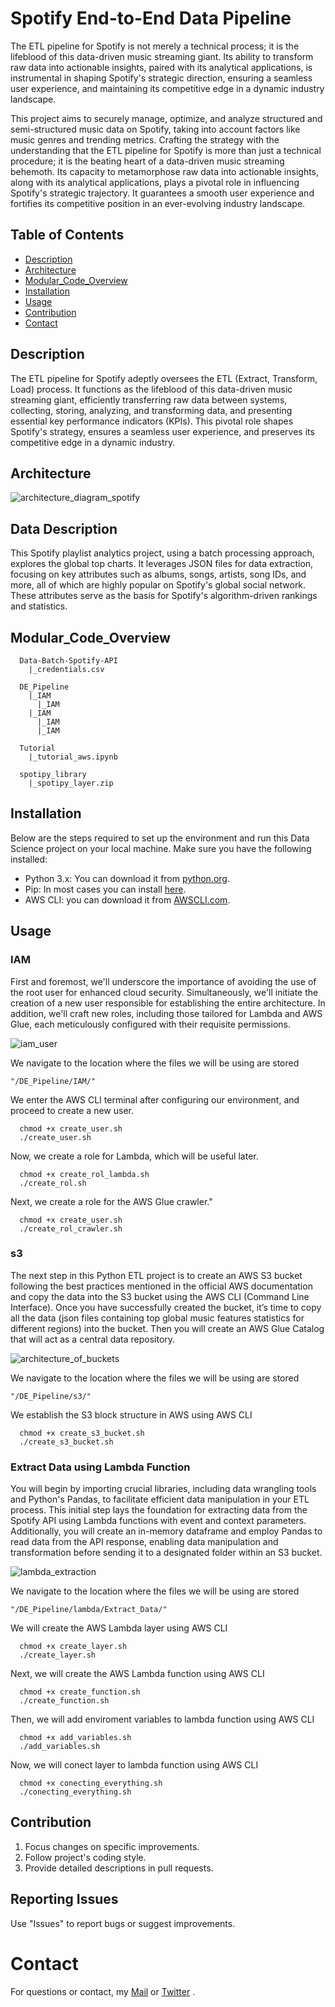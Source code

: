 # Spotify End-to-End Data Pipeline

The ETL pipeline for Spotify is not merely a technical process; it is the lifeblood of this data-driven music streaming giant. Its ability to transform raw data into actionable insights, paired with its analytical applications, is instrumental in shaping Spotify's strategic direction, ensuring a seamless user experience, and maintaining its competitive edge in a dynamic industry landscape.

This project aims to securely manage, optimize, and analyze structured and semi-structured music data on Spotify, taking into account factors like music genres and trending metrics. Crafting the strategy with the understanding that the ETL pipeline for Spotify is more than just a technical procedure; it is the beating heart of a data-driven music streaming behemoth. Its capacity to metamorphose raw data into actionable insights, along with its analytical applications, plays a pivotal role in influencing Spotify's strategic trajectory. It guarantees a smooth user experience and fortifies its competitive position in an ever-evolving industry landscape.

## Table of Contents

- [Description](#description)
- [Architecture](#architecture)
- [Modular_Code_Overview](#modular_code_overview)
- [Installation](#installation)
- [Usage](#usage) 
- [Contribution](#contribution)
- [Contact](#contact)

## Description

The ETL pipeline for Spotify adeptly oversees the ETL (Extract, Transform, Load) process. It functions as the lifeblood of this data-driven music streaming giant, efficiently transferring raw data between systems, collecting, storing, analyzing, and transforming data, and presenting essential key performance indicators (KPIs). This pivotal role shapes Spotify's strategy, ensures a seamless user experience, and preserves its competitive edge in a dynamic industry.

## Architecture
<img src='https://github.com/diegovillatoromx/ETL-Pipeline-Spotify/blob/main/architecture_diagram_spotify.gif' alt="architecture_diagram_spotify">

## Data Description

This Spotify playlist analytics project, using a batch processing approach, explores the global top charts. It leverages JSON files for data extraction, focusing on key attributes such as albums, songs, artists, song IDs, and more, all of which are highly popular on Spotify's global social network. These attributes serve as the basis for Spotify's algorithm-driven rankings and statistics.

## Modular_Code_Overview

```
  Data-Batch-Spotify-API
    |_credentials.csv

  DE_Pipeline
    |_IAM
      |_IAM
    |_IAM
      |_IAM
      |_IAM

  Tutorial
    |_tutorial_aws.ipynb

  spotipy_library
    |_spotipy_layer.zip
```
## Installation

Below are the steps required to set up the environment and run this Data Science project on your local machine. Make sure you have the following installed:
- Python 3.x: You can download it from [python.org](https://www.python.org/downloads/).
- Pip: In most cases you can install [here](https://pip.pypa.io/en/stable/installing/).
- AWS CLI: you can download it from [AWSCLI.com](https://docs.aws.amazon.com/cli/latest/userguide/getting-started-install.html).

## Usage

### IAM
First and foremost, we'll underscore the importance of avoiding the use of the root user for enhanced cloud security. Simultaneously, we'll initiate the creation of a new user responsible for establishing the entire architecture. In addition, we'll craft new roles, including those tailored for Lambda and AWS Glue, each meticulously configured with their requisite permissions. 

<img src='https://github.com/diegovillatoromx/ETL-Pipeline-Spotify/blob/main/iam_user.gif' alt="iam_user">

We navigate to the location where the files we will be using are stored

`"/DE_Pipeline/IAM/"`

We enter the AWS CLI terminal after configuring our environment, and proceed to create a new user.
```terminal
  chmod +x create_user.sh
  ./create_user.sh
```
Now, we create a role for Lambda, which will be useful later.
```terminal
  chmod +x create_rol_lambda.sh
  ./create_rol.sh
```
Next, we create a role for the AWS Glue crawler."
```terminal
  chmod +x create_user.sh
  ./create_rol_crawler.sh
```

### s3
The next step in this Python ETL project is to create an AWS S3 bucket following the best practices mentioned in the official AWS documentation and copy the data into the S3 bucket using the AWS CLI (Command Line Interface). Once you have successfully created the bucket, it’s time to copy all the data (json files containing top global music features statistics for different regions) into the bucket. Then you will create an AWS Glue Catalog that will act as a central data repository.

<img src='https://github.com/diegovillatoromx/ETL-Pipeline-Spotify/blob/main/s3_architecture.gif' alt="architecture_of_buckets">

We navigate to the location where the files we will be using are stored

`"/DE_Pipeline/s3/"`


We establish the S3 block structure in AWS using AWS CLI
```terminal
  chmod +x create_s3_bucket.sh
  ./create_s3_bucket.sh
```

### Extract Data using Lambda Function
You will begin by importing crucial libraries, including data wrangling tools and Python's Pandas, to facilitate efficient data manipulation in your ETL process. This initial step lays the foundation for extracting data from the Spotify API using Lambda functions with event and context parameters. Additionally, you will create an in-memory dataframe and employ Pandas to read data from the API response, enabling data manipulation and transformation before sending it to a designated folder within an S3 bucket.

<img src='https://github.com/diegovillatoromx/ETL-Pipeline-Spotify/blob/main/lambda_extraction.gif' alt="lambda_extraction">

We navigate to the location where the files we will be using are stored

`"/DE_Pipeline/lambda/Extract_Data/"`

We will create the AWS Lambda layer using AWS CLI
```terminal
  chmod +x create_layer.sh
  ./create_layer.sh
```
Next, we will create the AWS Lambda function using AWS CLI
```terminal
  chmod +x create_function.sh
  ./create_function.sh
```
Then, we will add enviroment variables to lambda function using AWS CLI
```terminal
  chmod +x add_variables.sh
  ./add_variables.sh
```
Now, we will conect layer to lambda function using AWS CLI
```terminal
  chmod +x conecting_everything.sh
  ./conecting_everything.sh
```




## Contribution
  1. Focus changes on specific improvements.
  2. Follow project's coding style.
  3. Provide detailed descriptions in pull requests.
## Reporting Issues
  Use "Issues" to report bugs or suggest improvements.
# Contact
For questions or contact, my [Mail](diegovillatormx@gmail.com) or [Twitter](https://twitter.com/diegovillatomx) .
